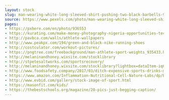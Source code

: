 ```yaml
---
layout: stock
slug: man-wearing-white-long-sleeved-shirt-pushing-two-black-barbells-9806
source: https://www.pexels.com/photo/man-wearing-white-long-sleeved-shirt-pushing-two-black-barbells-9806/
pages:
- https://pxhere.com/en/photo/936553
- https://kurating.com/make-money-photography-nigeria-opportunities-techniques/
- http://pavbca.com/walls/athlete-wallpapers
- http://www.peakpx.com/194/green-and-black-nike-running-shoes
- http://costculator.com/workout-pictures/
- https://pngtree.com/freebackground/man-athlete-sport-weights_935433.html
- http://melaninandhoney.wixsite.com/stocklibrary
- http://stpetesaltworks.com/sportsrecovery/
- http://melaninandhoney.wixsite.com/stocklibrary?lightbox=dataItem-iq6xk9gx
- http://www.foodsafety.company/2017/03/ditch-expensive-sports-drinks-make-your_13.html
- https://www.amazon.com/Inflammation-Nutritional-Cell-Nature-Labs/dp/B01IAVIU6Q
- http://www.evbid.com/gallery/stock-image-of-sport.html
- https://masonfit.com/kids/
- https://thebestschools.org/magazine/20-pics-just-begging-caption/
---
```

